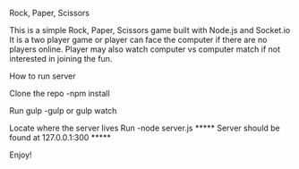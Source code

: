 Rock, Paper, Scissors 

This is a simple Rock, Paper, Scissors game built with Node.js and Socket.io
It is a two player game or player can face the computer if there are no players online.
Player may also watch computer vs computer match if not interested in joining the fun.

How to run server

Clone the repo
-npm install

Run gulp
-gulp or gulp watch

Locate where the server lives
Run
-node server.js ***** Server should be found at 127.0.0.1:300 *****

Enjoy!